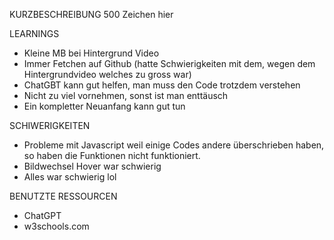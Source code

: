 KURZBESCHREIBUNG
500 Zeichen hier 


LEARNINGS
- Kleine MB bei Hintergrund Video
- Immer Fetchen auf Github (hatte Schwierigkeiten mit dem, wegen dem Hintergrundvideo welches zu gross war)
- ChatGBT kann gut helfen, man muss den Code trotzdem verstehen
- Nicht zu viel vornehmen, sonst ist man enttäusch
- Ein kompletter Neuanfang kann gut tun

SCHIWERIGKEITEN
- Probleme mit Javascript weil einige Codes andere überschrieben haben, so haben die Funktionen nicht funktioniert.
- Bildwechsel Hover war schwierig
- Alles war schwierig lol



BENUTZTE RESSOURCEN
- ChatGPT 
- w3schools.com